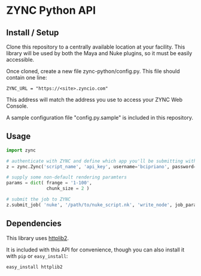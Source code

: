 # ZYNC Python API

## Install / Setup

Clone this repository to a centrally available location at your facility. This library will be used by both the Maya and Nuke plugins, so it must be easily accessible.

Once cloned, create a new file zync-python/config.py. This file should contain one line:

```
ZYNC_URL = "https://<site>.zyncio.com"
```

This address will match the address you use to access your ZYNC Web Console.

A sample configuration file "config.py.sample" is included in this repository.

## Usage

```python
import zync

# authenticate with ZYNC and define which app you'll be submitting with
z = zync.Zync('script_name', 'api_key', username='bcipriano', password='password')

# supply some non-default rendering paramters
params = dict( frange = '1-100',
               chunk_size = 2 )

# submit the job to ZYNC
z.submit_job( 'nuke', '/path/to/nuke_script.nk', 'write_node', job_params)
```

## Dependencies

This library uses [httplib2](http://code.google.com/p/httplib2/).

It is included with this API for convenience, though you can also install it with `pip` or `easy_install`:

```
easy_install httplib2
```

